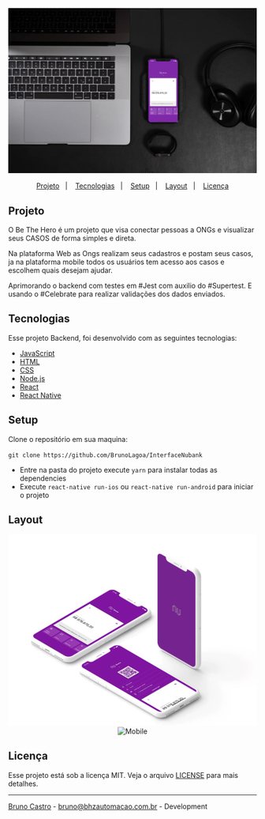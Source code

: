 <div align="center">
    <img alt="Desktop" title="#Desktop" src="src/assets/01.png" />
</div>

<p align="center">
  <a href="#projeto">Projeto</a>&nbsp;&nbsp;&nbsp;|&nbsp;&nbsp;&nbsp;
  <a href="#tecnologias">Tecnologias</a>&nbsp;&nbsp;&nbsp;|&nbsp;&nbsp;&nbsp;
  <a href="#setup">Setup</a>&nbsp;&nbsp;&nbsp;|&nbsp;&nbsp;&nbsp;
  <a href="#layout">Layout</a>&nbsp;&nbsp;&nbsp;|&nbsp;&nbsp;&nbsp;
  <a href="#licença">Licença</a>
</p>

## Projeto

O Be The Hero é um projeto que visa conectar pessoas a ONGs e visualizar seus CASOS de forma simples e direta.

Na plataforma Web as Ongs realizam seus cadastros e postam seus casos, ja na plataforma mobile todos os usuários tem acesso aos casos e escolhem quais desejam ajudar.

Aprimorando o backend com testes em #Jest com auxilio do #Supertest. E usando o #Celebrate para realizar validações dos dados enviados.

## Tecnologias

Esse projeto Backend, foi desenvolvido com as seguintes tecnologias:

- [JavaScript](https://developer.mozilla.org/pt-BR/docs/Web/JavaScript)
- [HTML](https://developer.mozilla.org/pt-BR/docs/Web/HTML)
- [CSS](https://developer.mozilla.org/pt-BR/docs/Web/CSS)
- [Node.js](https://nodejs.org/en/)
- [React](https://reactjs.org)
- [React Native](https://facebook.github.io/react-native/)

## Setup

Clone o repositório em sua maquina:

`git clone https://github.com/BrunoLagoa/InterfaceNubank`

- Entre na pasta do projeto execute `yarn` para instalar todas as dependencies
- Execute `react-native run-ios` ou `react-native run-android` para iniciar o projeto

## Layout

<div align="center">
    <img alt="Mobile" title="#Mobile" src="src/assets/02.png" />
</div>

<div align="center">
    <img alt="Mobile" title="#Mobile" src="src/assets/03.gif" width="250px" />
</div>

## Licença

Esse projeto está sob a licença MIT. Veja o arquivo [LICENSE](LICENSE.md) para mais detalhes.

---

[Bruno Castro](http://www.brunocastro.dev) - [bruno@bhzautomacao.com.br](mailto:bruno@bhzautomacao.com.br) - Development

